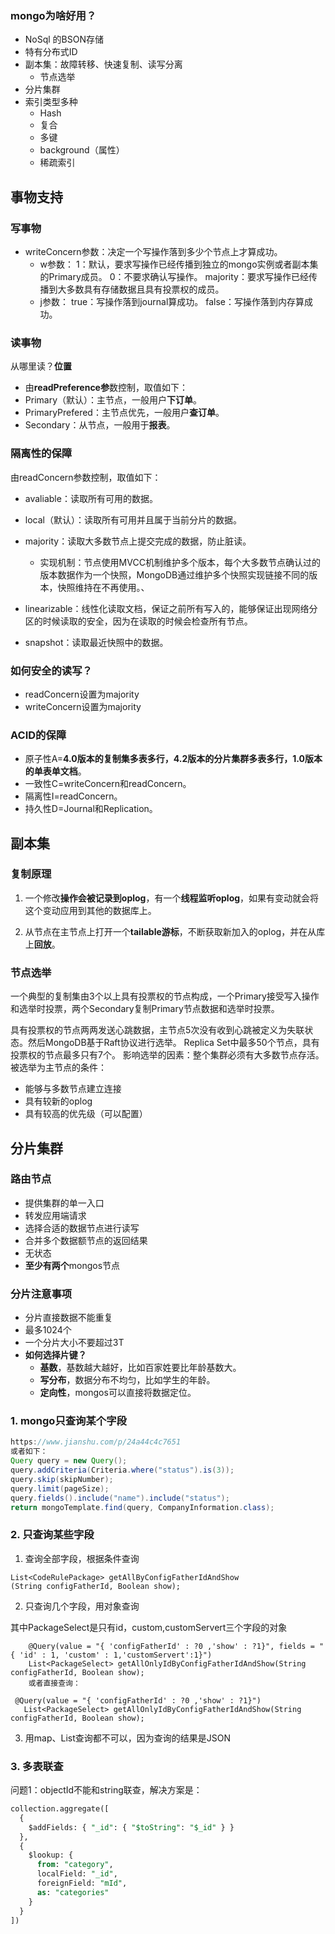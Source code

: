 ### mongo为啥好用？

- NoSql 的BSON存储
- 特有分布式ID
- 副本集：故障转移、快速复制、读写分离
  - 节点选举
- 分片集群
- 索引类型多种
  - Hash
  - 复合
  - 多键
  - background（属性）
  - 稀疏索引



## 事物支持

### 写事物

- writeConcern参数：决定一个写操作落到多少个节点上才算成功。
  - w参数：
    1：默认，要求写操作已经传播到独立的mongo实例或者副本集的Primary成员。
    0：不要求确认写操作。
    majority：要求写操作已经传播到大多数具有存储数据且具有投票权的成员。
  - j参数：
    true：写操作落到journal算成功。
    false：写操作落到内存算成功。

### 读事物

从哪里读？**位置**

- 由**readPreference参**数控制，取值如下：
- Primary（默认）：主节点，一般用户**下订单**。
- PrimaryPrefered：主节点优先，一般用户**查订单**。
- Secondary：从节点，一般用于**报表**。

### 隔离性的保障

由readConcern参数控制，取值如下：

- avaliable：读取所有可用的数据。

- local（默认）：读取所有可用并且属于当前分片的数据。

- majority：读取大多数节点上提交完成的数据，防止脏读。

  - 实现机制：节点使用MVCC机制维护多个版本，每个大多数节点确认过的版本数据作为一个快照，MongoDB通过维护多个快照实现链接不同的版本，快照维持在不再使用。、

- linearizable：线性化读取文档，保证之前所有写入的，能够保证出现网络分区的时候读取的安全，因为在读取的时候会检查所有节点。

- snapshot：读取最近快照中的数据。
  
### 如何安全的读写？

- readConcern设置为majority
- writeConcern设置为majority



### ACID的保障

- 原子性A=**4.0版本的复制集多表多行，4.2版本的分片集群多表多行，1.0版本的单表单文档**。
- 一致性C=writeConcern和readConcern。
- 隔离性I=readConcern。
- 持久性D=Journal和Replication。

## 副本集

### 复制原理

1. 一个修改**操作会被记录到oplog**，有一个**线程监听oplog**，如果有变动就会将这个变动应用到其他的数据库上。

2. 从节点在主节点上打开一个**tailable游标**，不断获取新加入的oplog，并在从库上**回放**。



### 节点选举

一个典型的复制集由3个以上具有投票权的节点构成，一个Primary接受写入操作和选举时投票，两个Secondary复制Primary节点数据和选举时投票。

具有投票权的节点两两发送心跳数据，主节点5次没有收到心跳被定义为失联状态。然后MongoDB基于Raft协议进行选举。
Replica Set中最多50个节点，具有投票权的节点最多只有7个。
影响选举的因素：整个集群必须有大多数节点存活。
被选举为主节点的条件：

- 能够与多数节点建立连接
- 具有较新的oplog
- 具有较高的优先级（可以配置）
  

## 分片集群

### 路由节点

- 提供集群的单一入口
- 转发应用端请求
- 选择合适的数据节点进行读写
- 合并多个数据额节点的返回结果
- 无状态
- **至少有两个**mongos节点

### 分片注意事项

- 分片直接数据不能重复
- 最多1024个
- 一个分片大小不要超过3T
- **如何选择片键？**
  - **基数**，基数越大越好，比如百家姓要比年龄基数大。
  - **写分布**，数据分布不均匀，比如学生的年龄。
  - **定向性**，mongos可以直接将数据定位。

### 1. mongo只查询某个字段

```java
https://www.jianshu.com/p/24a44c4c7651
或者如下：
Query query = new Query();
query.addCriteria(Criteria.where("status").is(3));
query.skip(skipNumber);
query.limit(pageSize);
query.fields().include("name").include("status");
return mongoTemplate.find(query, CompanyInformation.class);


```



### 2. 只查询某些字段

1. 查询全部字段，根据条件查询

```
List<CodeRulePackage> getAllByConfigFatherIdAndShow
(String configFatherId, Boolean show);
```

2.  只查询几个字段，用对象查询

其中PackageSelect是只有id，custom,customServert三个字段的对象

```
    @Query(value = "{ 'configFatherId' : ?0 ,'show' : ?1}", fields = "{ 'id' : 1, 'custom' : 1,'customServert':1}")
    List<PackageSelect> getAllOnlyIdByConfigFatherIdAndShow(String configFatherId, Boolean show);
    或者直接查询：
    
 @Query(value = "{ 'configFatherId' : ?0 ,'show' : ?1}")
   List<PackageSelect> getAllOnlyIdByConfigFatherIdAndShow(String configFatherId, Boolean show);
```

3. 用map、List查询都不可以，因为查询的结果是JSON

 ### 3. 多表联查

问题1：objectId不能和string联查，解决方案是：

```sql
collection.aggregate([
  { 
    $addFields: { "_id": { "$toString": "$_id" } }
  },
  {
    $lookup: {
      from: "category",
      localField: "_id",
      foreignField: "mId",
      as: "categories"
    }
  }
])
```

